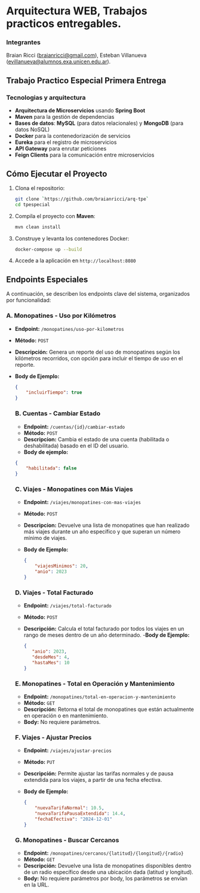 # Arquitectura WEB, Trabajos practicos entregables.

### Integrantes
Braian Ricci (braianricci@gmail.com), Esteban Villanueva (evillanueva@alumnos.exa.unicen.edu.ar).

## Trabajo Practico Especial Primera Entrega

### Tecnologias y arquitectura
- **Arquitectura de Microservicios** usando **Spring Boot**
- **Maven** para la gestión de dependencias
- **Bases de datos**: **MySQL** (para datos relacionales) y **MongoDB** (para datos NoSQL)
- **Docker** para la contenedorización de servicios
- **Eureka** para el registro de microservicios
- **API Gateway** para enrutar peticiones
- **Feign Clients** para la comunicación entre microservicios

## Cómo Ejecutar el Proyecto

1. Clona el repositorio:
    ```bash
    git clone `https://github.com/braianricci/arq-tpe`
    cd tpespecial
    ```

2. Compila el proyecto con **Maven**:
    ```bash
    mvn clean install
    ```

3. Construye y levanta los contenedores Docker:
    ```bash
    docker-compose up --build
    ```

4. Accede a la aplicación en `http://localhost:8080`


## Endpoints Especiales

A continuación, se describen los endpoints clave del sistema, organizados por funcionalidad:

### A. Monopatines - Uso por Kilómetros
- **Endpoint:** `/monopatines/uso-por-kilometros`
- **Método:** `POST`
- **Descripción:** Genera un reporte del uso de monopatines según los kilómetros recorridos, con opción para incluir el tiempo de uso en el reporte.
- **Body de Ejemplo:**
  
  ```json
  {
      "incluirTiempo": true
  }
  ```

  ### B. Cuentas - Cambiar Estado
  - **Endpoint:** `/cuentas/{id}/cambiar-estado`
  - **Método:** `POST`
  - **Descripcion:** Cambia el estado de una cuenta (habilitada o deshabilitada) basado en el ID del usuario.
  - **Body de ejemplo:**
    
  ```json
  {
      "habilitada": false
  }
  ```
  
  ### C. Viajes - Monopatines con Más Viajes
  - **Endpoint:** `/viajes/monopatines-con-mas-viajes`
  - **Método:** `POST`
  - **Descripcion:** Devuelve una lista de monopatines que han realizado más viajes durante un año específico y que superan un número mínimo de viajes.
  - **Body de Ejemplo:**
    
    ```json
    {
        "viajesMinimos": 20,
        "anio": 2023
    }
    ```
    
   ### D. Viajes - Total Facturado
   - **Endpoint:** `/viajes/total-facturado`
   - **Método:** `POST`
   - **Descripción:** Calcula el total facturado por todos los viajes en un rango de meses dentro de un año determinado.
   -**Body de Ejemplo:**
     
     ```json
     {
        "anio": 2023,
        "desdeMes": 4,
        "hastaMes": 10
     }
      ```
  
    ### E. Monopatines - Total en Operación y Mantenimiento
    - **Endpoint:** `/monopatines/total-en-operacion-y-mantenimiento`
    - **Método:** `GET`
    - **Descripción:** Retorna el total de monopatines que están actualmente en operación o en mantenimiento.
    - **Body:** No requiere parámetros.
 
    ### F. Viajes - Ajustar Precios
    - **Endpoint:** `/viajes/ajustar-precios`
    - **Método:** `PUT`
    - **Descripción:** Permite ajustar las tarifas normales y de pausa extendida para los viajes, a partir de una fecha efectiva.
    - **Body de Ejemplo:**
      
        ```json    
        {
            "nuevaTarifaNormal": 10.5,
            "nuevaTarifaPausaExtendida": 14.4,
            "fechaEfectiva": "2024-12-01"
        }
        ```

    ### G. Monopatines - Buscar Cercanos
    - **Endpoint:** `/monopatines/cercanos/{latitud}/{longitud}/{radio}`
    - **Método:** `GET`
    - **Descripción:** Devuelve una lista de monopatines disponibles dentro de un radio específico desde una ubicación dada (latitud y longitud).
    - **Body:** No requiere parámetros por body, los parámetros se envían en la URL. 
